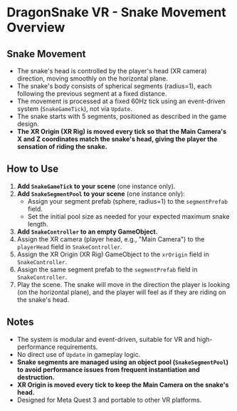 # DragonSnake VR - Snake Movement Overview

## Snake Movement

- The snake's head is controlled by the player's head (XR camera) direction, moving smoothly on the horizontal plane.
- The snake's body consists of spherical segments (radius=1), each following the previous segment at a fixed distance.
- The movement is processed at a fixed 60Hz tick using an event-driven system (`SnakeGameTick`), not via `Update`.
- The snake starts with 5 segments, positioned as described in the game design.
- **The XR Origin (XR Rig) is moved every tick so that the Main Camera's X and Z coordinates match the snake's head, giving the player the sensation of riding the snake.**

## How to Use

1. **Add `SnakeGameTick` to your scene** (one instance only).
2. **Add `SnakeSegmentPool` to your scene** (one instance only):
    - Assign your segment prefab (sphere, radius=1) to the `segmentPrefab` field.
    - Set the initial pool size as needed for your expected maximum snake length.
3. **Add `SnakeController` to an empty GameObject.**
4. Assign the XR camera (player head, e.g., "Main Camera") to the `playerHead` field in `SnakeController`.
5. Assign the XR Origin (XR Rig) GameObject to the `xrOrigin` field in `SnakeController`.
6. Assign the same segment prefab to the `segmentPrefab` field in `SnakeController`.
7. Play the scene. The snake will move in the direction the player is looking (on the horizontal plane), and the player will feel as if they are riding on the snake's head.

## Notes

- The system is modular and event-driven, suitable for VR and high-performance requirements.
- No direct use of `Update` in gameplay logic.
- **Snake segments are managed using an object pool (`SnakeSegmentPool`) to avoid performance issues from frequent instantiation and destruction.**
- **XR Origin is moved every tick to keep the Main Camera on the snake's head.**
- Designed for Meta Quest 3 and portable to other VR platforms.